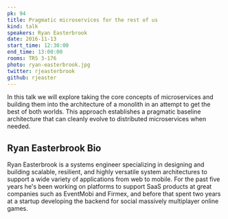 ```yaml
---
pk: 94
title: Pragmatic microservices for the rest of us
kind: talk
speakers: Ryan Easterbrook
date: 2016-11-13
start_time: 12:30:00
end_time: 13:00:00
rooms: TRS 3-176
photo: ryan-easterbrook.jpg
twitter: rjeasterbrook
github: rjeaster
---
```


In this talk we will explore taking the core concepts of microservices and building them into the architecture of a monolith in an attempt to get the best of both worlds. This approach establishes a pragmatic baseline architecture that can cleanly evolve to distributed microservices when needed.

## Ryan Easterbrook Bio

Ryan Easterbrook is a systems engineer specializing in designing and building scalable, resilient, and highly versatile system architectures to support a wide variety of applications from web to mobile. For the past five years he's been working on platforms to support SaaS products at great companies such as EventMobi and Firmex, and before that spent two years at a startup developing the backend for social massively multiplayer online games.